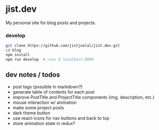 # jist.dev

My personal site for blog posts and projects.

### develop

```sh
git clone https://github.com/jistjoalal/jist.dev.git
cd blog
npm install
npm run develop  # runs @ localhost:8000
```

## dev notes / todos

- post tags (possible in markdown?)
- generate table of contents for each post
- improve PostTitle and ProjectTitle components (img, description, etc.)
- mouse interaction w/ animation
- make some project posts
- dark theme button
- use react-icons for nav buttons and back to top
- store animation state in redux?
